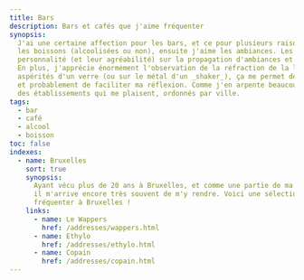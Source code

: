 ```yaml
---
title: Bars
description: Bars et cafés que j'aime fréquenter
synopsis:
  J'ai une certaine affection pour les bars, et ce pour plusieurs raisons. Premièrement, j'aime
  les boissons (alcoolisées ou non), ensuite j'aime les ambiances. Les bars forment leur
  personnalité (et leur agréabilité) sur la propagation d'ambiances et sur leur public.
  En plus, j'apprécie énormément l'observation de la réfraction de la lumière sur les différentes
  aspérités d'un verre (ou sur le métal d'un _shaker_), ça me permet de canaliser mon attention,
  et probablement de faciliter ma réflexion. Comme j'en arpente beaucoup, voici une liste
  des établissements qui me plaisent, ordonnés par ville.
tags:
  - bar
  - café
  - alcool
  - boisson
toc: false
indexes:
  - name: Bruxelles
    sort: true
    synopsis:
      Ayant vécu plus de 20 ans à Bruxelles, et comme une partie de ma famille y vit toujours,
      il m'arrive encore très souvent de m'y rendre. Voici une sélection des bars que j'aime
      fréquenter à Bruxelles !
    links:
      - name: Le Wappers
        href: /addresses/wappers.html
      - name: Ethylo
        href: /addresses/ethylo.html
      - name: Copain
        href: /addresses/copain.html
---
```

